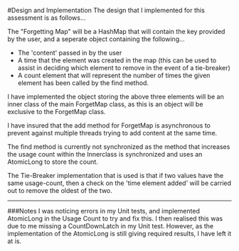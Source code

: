#Design and Implementation
The design that I implemented for this assessment is as follows...

The "Forgetting Map" will be a HashMap that will contain the key provided by the user, and a seperate object containing the following...

- The 'content' passed in by the user
- A time that the element was created in the map (this can be used to assist in deciding which element to remove in the event of a tie-breaker)
- A count element that will represent the number of times the given element has been called by the find method.

I have implemented the object storing the above three elements will be an inner class of the main ForgetMap class, as this is an object will be exclusive to the ForgetMap class.

I have insured that the add method for ForgetMap is asynchronous to prevent against multiple threads trying to add content at the same time.

The find method is currently not synchronized as the method that increases the usage count within the Innerclass is synchronized and uses an AtomicLong to store the count.

The Tie-Breaker implementation that is used is that if two values have the same usage-count, then a check on the 'time element added' will be carried out to remove the oldest of the two.

---
###Notes
I was noticing errors in my Unit tests, and implemented AtomicLong in the Usage Count to try and fix this. I then realised this was due to me missing a CountDownLatch in my Unit test. However, as the implementation of the AtomicLong is still giving required results, I have left it at is.  
